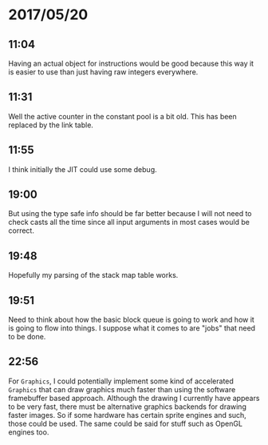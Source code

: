 # 2017/05/20

## 11:04

Having an actual object for instructions would be good because this way it is
easier to use than just having raw integers everywhere.

## 11:31

Well the active counter in the constant pool is a bit old. This has been
replaced by the link table.

## 11:55

I think initially the JIT could use some debug.

## 19:00

But using the type safe info should be far better because I will not need to
check casts all the time since all input arguments in most cases would be
correct.

## 19:48

Hopefully my parsing of the stack map table works.

## 19:51

Need to think about how the basic block queue is going to work and how it is
going to flow into things. I suppose what it comes to are "jobs" that need to
be done.

## 22:56

For `Graphics`, I could potentially implement some kind of accelerated
`Graphics` that can draw graphics much faster than using the software
framebuffer based approach. Although the drawing I currently have appears to
be very fast, there must be alternative graphics backends for drawing
faster images. So if some hardware has certain sprite engines and such, those
could be used. The same could be said for stuff such as OpenGL engines too.
